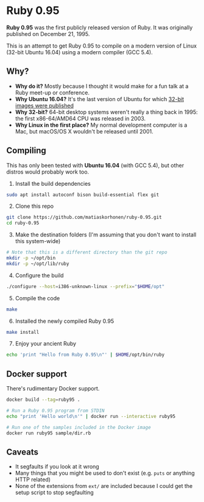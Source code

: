 # Ruby 0.95

**Ruby 0.95** was the first publicly released version of Ruby. It was originally published on December 21, 1995.

This is an attempt to get Ruby 0.95 to compile on a modern version of Linux (32-bit Ubuntu 16.04) using a modern compiler (GCC 5.4).

## Why?

- **Why do it?** Mostly because I thought it would make for a fun talk at a Ruby meet-up or conference.
- **Why Ubuntu 16.04?** It's the last version of Ubuntu for which [32-bit images were published](https://lists.ubuntu.com/archives/ubuntu-release/2017-September/004212.html)
- **Why 32-bit?** 64-bit desktop systems weren't really a thing back in 1995: the first x86-64/AMD64 CPU was released in 2003.
- **Why Linux in the first place?** My normal development computer is a Mac, but macOS/OS X wouldn't be released until 2001.

## Compiling

This has only been tested with **Ubuntu 16.04** (with GCC 5.4), but other distros would probably work too.

1. Install the build dependencies

```sh
sudo apt install autoconf bison build-essential flex git
```

2. Clone this repo

```sh
git clone https://github.com/matiaskorhonen/ruby-0.95.git
cd ruby-0.95
```

3. Make the destination folders (I'm assuming that you don't want to install this system-wide)

```sh
# Note that this is a different directory than the git repo
mkdir -p ~/opt/bin
mkdir -p ~/opt/lib/ruby
```

4. Configure the build

```sh
./configure --host=i386-unknown-linux --prefix="$HOME/opt"
```

5. Compile the code

```sh
make
```

6. Installed the newly compiled Ruby 0.95

```sh
make install
```

7. Enjoy your ancient Ruby

```sh
echo 'print "Hello from Ruby 0.95\n"' | $HOME/opt/bin/ruby
```

## Docker support

There's rudimentary Docker support.

```sh
docker build --tag=ruby95 .

# Run a Ruby 0.95 program from STDIN
echo "print 'Hello world\n'" | docker run --interactive ruby95

# Run one of the samples included in the Docker image
docker run ruby95 sample/dir.rb
```

## Caveats

- It segfaults if you look at it wrong
- Many things that you might be used to don't exist (e.g. `puts` or anything HTTP related)
- None of the extensions from `ext/` are included because I could get the setup script to stop segfaulting
